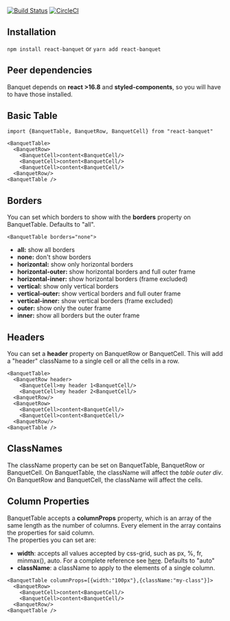 [![Build Status](https://api.travis-ci.org/asile12/react-banquet.svg?branch=master)](https://travis-ci.com/asile12/react-banquet)
[![CircleCI](https://circleci.com/gh/asile12/react-banquet.svg?style=svg)](https://circleci.com/gh/asile12/react-banquet)

## Installation
`npm install react-banquet`
or
`yarn add react-banquet`

## Peer dependencies
Banquet depends on **react >16.8** and **styled-components**, so you will have to have those installed.

## Basic Table
```JSX
import {BanquetTable, BanquetRow, BanquetCell} from "react-banquet"

<BanquetTable>
  <BanquetRow>
    <BanquetCell>content<BanquetCell/>
    <BanquetCell>content<BanquetCell/>
    <BanquetCell>content<BanquetCell/>
  <BanquetRow/>
<BanquetTable />
```

## Borders

You can set which borders to show with the **borders** property on BanquetTable. Defaults to "all".

```JSX
<BanquetTable borders="none">
```

-  **all:** show all borders
-  **none:** don't show borders
-  **horizontal:** show only horizontal borders
-  **horizontal-outer:** show horizontal borders and full outer frame
-  **horizontal-inner:** show horizontal borders (frame excluded)
-  **vertical:** show only vertical borders
-  **vertical-outer:** show vertical borders and full outer frame
-  **vertical-inner:** show vertical borders (frame excluded)
-  **outer:** show only the outer frame
-  **inner:** show all borders but the outer frame

## Headers

You can set a **header** property on BanquetRow or BanquetCell. This will add a "header" className to a single cell or all the cells in a row.

```JSX
<BanquetTable>
  <BanquetRow header>
    <BanquetCell>my header 1<BanquetCell/>
    <BanquetCell>my header 2<BanquetCell/>
  <BanquetRow/>
  <BanquetRow>
    <BanquetCell>content<BanquetCell/>
    <BanquetCell>content<BanquetCell/>
  <BanquetRow/>
<BanquetTable />
```

## ClassNames

The className property can be set on BanquetTable, BanquetRow or BanquetCell.
On BanquetTable, the className will affect the *table outer div*.
On BanquetRow and BanquetCell, the className will affect the cells.

## Column Properties
BanquetTable accepts a **columnProps** property, which is an array of the same length as the number of columns.
Every element in the array contains the properties for said column.  
The properties you can set are:
- **width**: accepts all values accepted by css-grid, such as px, %, fr, minmax(), auto. For a complete reference see [here](https://developer.mozilla.org/en-US/docs/Web/CSS/grid-template-columns). Defaults to "auto"
- **className**: a className to apply to the elements of a single column.

```JSX
<BanquetTable columnProps=[{width:"100px"},{className:"my-class"}]>
  <BanquetRow>
    <BanquetCell>content<BanquetCell/>
    <BanquetCell>content<BanquetCell/>
  <BanquetRow/>
<BanquetTable />
```

